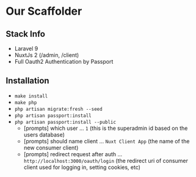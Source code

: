 # Our Scaffolder

## Stack Info

- Laravel 9
- NuxtJs 2 (/admin, /client)
- Full Oauth2 Authentication by Passport

## Installation

- `make install`
- `make php`
- `php artisan migrate:fresh --seed`
- `php artisan passport:install`
- `php artisan passport:install --public`
  - [prompts] which user ... `1` (this is the superadmin id based on the users database)
  - [prompts] should name client ... `Nuxt Client App` (the name of the new consumer client)
  - [prompts] redirect request after auth ... `http://localhost:3000/oauth/login` (the redirect uri of consumer client used for logging in, setting cookies, etc)